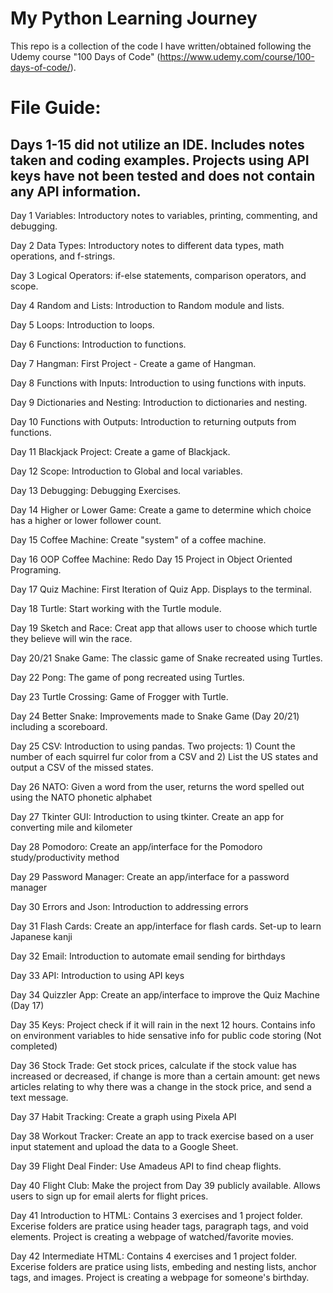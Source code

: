 # My Python Learning Journey
This repo is a collection of the code I have written/obtained following the Udemy course "100 Days of Code" (https://www.udemy.com/course/100-days-of-code/).

# File Guide:
## Days 1-15 did not utilize an IDE. Includes notes taken and coding examples. Projects using API keys have not been tested and does not contain any API information.

Day 1 Variables: Introductory notes to variables, printing, commenting, and debugging.

Day 2 Data Types: Introductory notes to different data types, math operations, and f-strings.

Day 3 Logical Operators: if-else statements, comparison operators, and scope.

Day 4 Random and Lists: Introduction to Random module and lists.

Day 5 Loops: Introduction to loops.

Day 6 Functions: Introduction to functions.

Day 7 Hangman: First Project - Create a game of Hangman.

Day 8 Functions with Inputs: Introduction to using functions with inputs.

Day 9 Dictionaries and Nesting: Introduction to dictionaries and nesting.

Day 10 Functions with Outputs: Introduction to returning outputs from functions.

Day 11 Blackjack Project: Create a game of Blackjack.

Day 12 Scope: Introduction to Global and local variables.

Day 13 Debugging: Debugging Exercises.

Day 14 Higher or Lower Game: Create a game to determine which choice has a higher or lower follower count.

Day 15 Coffee Machine: Create "system" of a coffee machine.

Day 16 OOP Coffee Machine: Redo Day 15 Project in Object Oriented Programing.

Day 17 Quiz Machine: First Iteration of Quiz App. Displays to the terminal.

Day 18 Turtle: Start working with the Turtle module.

Day 19 Sketch and Race: Creat app that allows user to choose which turtle they believe will win the race.

Day 20/21 Snake Game: The classic game of Snake recreated using Turtles.

Day 22 Pong: The game of pong recreated using Turtles.

Day 23 Turtle Crossing: Game of Frogger with Turtle.

Day 24 Better Snake: Improvements made to Snake Game (Day 20/21) including a scoreboard.

Day 25 CSV: Introduction to using pandas. Two projects: 1) Count the number of each squirrel fur color from a CSV and 2) List the US states and output a CSV of the missed states.

Day 26 NATO: Given a word from the user, returns the word spelled out using the NATO phonetic alphabet

Day 27 Tkinter GUI: Introduction to using tkinter. Create an app for converting mile and kilometer

Day 28 Pomodoro: Create an app/interface for the Pomodoro study/productivity method

Day 29 Password Manager: Create an app/interface for a password manager

Day 30 Errors and Json: Introduction to addressing errors

Day 31 Flash Cards: Create an app/interface for flash cards. Set-up to learn Japanese kanji

Day 32 Email: Introduction to automate email sending for birthdays

Day 33 API: Introduction to using API keys

Day 34 Quizzler App: Create an app/interface to improve the Quiz Machine (Day 17)

Day 35 Keys: Project check if it will rain in the next 12 hours. Contains info on environment variables to hide sensative info for public code storing (Not completed)

Day 36 Stock Trade: Get stock prices, calculate if the stock value has increased or decreased, if change is more than a certain amount: get news articles relating to why there was a change in the stock price, and send a text message.

Day 37 Habit Tracking: Create a graph using Pixela API

Day 38 Workout Tracker: Create an app to track exercise based on a user input statement and upload the data to a Google Sheet.

Day 39 Flight Deal Finder: Use Amadeus API to find cheap flights.

Day 40 Flight Club: Make the project from Day 39 publicly available. Allows users to sign up for email alerts for flight prices.

Day 41 Introduction to HTML: Contains 3 exercises and 1 project folder. Excerise folders are pratice using header tags, paragraph tags, and void elements. Project is creating a webpage of watched/favorite movies.

Day 42 Intermediate HTML: Contains 4 exercises and 1 project folder. Excerise folders are pratice using lists, embeding and nesting lists, anchor tags, and images. Project is creating a webpage for someone's birthday.